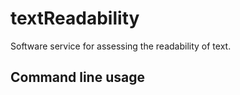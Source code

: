 # textReadability
Software service for assessing the readability of text.

## Command line usage
```commandline

```
